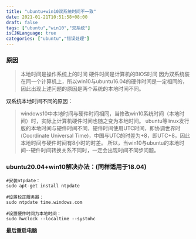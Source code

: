 ```yaml
---
title: "ubuntu+win10双系统时间不一致"
date: 2021-01-21T10:51:58+08:00
draft: false
tags: ["ubuntu","win10","双系统"]
isCJKLanguage: true
categories: ["ubuntu","错误处理"]
---
```


### 原因
> 本地时间是操作系统上的时间
> 硬件时间是计算机的BIOS时间
> 因为双系统装在同一个计算机上，所以win10与ubuntu16.04的硬件时间是一定相同的，因此出现上述问题的原因是两个系统的本地时间不同。

双系统本地时间不同的原因：

> windows10中本地时间与硬件时间相同，当修改win10系统时间（本地时间）时，实际上计算机硬件时间也随之变为本地时间。
> ubuntu等linux发行版的本地时间与硬件时间不同，硬件时间使用UTC时间，即协调世界时(Coordinate Universal Time)，中国与UTC的时差为+8，即UTC+8，因此本地时间与硬件时间有8小时的时差。
> 所以，当win10与ubuntu的本地时间--硬件时间转换关系不同时，一定会出现时间不同步问题。
### ubuntu20.04+win10解决办法：(同样适用于18.04)
```shell
#安装ntpdate：
sudo apt-get install ntpdate

#设置校正服务器：
sudo ntpdate time.windows.com

#设置硬件时间为本地时间：
sudo hwclock --localtime --systohc
```
**最后重启电脑**